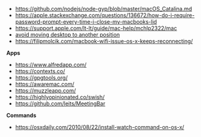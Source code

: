 - https://github.com/nodejs/node-gyp/blob/master/macOS_Catalina.md
- https://apple.stackexchange.com/questions/136672/how-do-i-require-password-prompt-every-time-i-close-my-macbooks-lid
- https://support.apple.com/lt-lt/guide/mac-help/mchlp2322/mac
- [avoid moving desktop to another position](https://osxdaily.com/2011/11/12/stop-spaces-rearranging-mac-os-x/)
- https://filipmolcik.com/macbook-wifi-issue-os-x-keeps-reconnecting/

**Apps**

- https://www.alfredapp.com/
- https://contexts.co/
- https://gpgtools.org/
- https://awaremac.com/
- https://muzzleapp.com/
- https://highlyopinionated.co/swish/
- https://github.com/leits/MeetingBar

**Commands**

- https://osxdaily.com/2010/08/22/install-watch-command-on-os-x/
